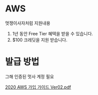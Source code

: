 # AWS

멋쟁이사자처럼 지원내용

1. 1년 동안 Free Tier 혜택을 받을 수 있습니다.
2. $100 크레딧을 지원 받습니다.

# 발급 방법

그해 인증된 멋사 계정 필요

[2020 AWS 가입 가이드 Ver02.pdf](../static/file/2020_AWS___Ver02.pdf)